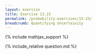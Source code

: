 ```yaml
---
layout: exercise
title: Exercise 13.23
permalink: /probability-exercises/13-23/
breadcrumb: Quantifying Uncertainity
---
```


{% include mathjax_support %}

<div><i class="arrow-up loader" data-chapter="probability-exercises" data-exercise="ex_23" data-rating="0"></i></div>
{% include_relative question.md %}
